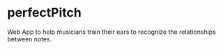 # perfectPitch

Web App to help musicians train their ears to recognize the relationships between notes.

